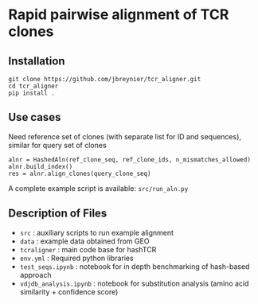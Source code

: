 #  Rapid pairwise alignment of TCR clones

## Installation
```
git clone https://github.com/jbreynier/tcr_aligner.git
cd tcr_aligner
pip install .
```

## Use cases

Need reference set of clones (with separate list for ID and sequences), similar for query set of clones  

```
alnr = HashedAln(ref_clone_seq, ref_clone_ids, n_mismatches_allowed)
alnr.build_index()
res = alnr.align_clones(query_clone_seq)
```

A complete example script is available: `src/run_aln.py`

## Description of Files

- `src` : auxiliary scripts to run example alignment 
- `data` : example data obtained from GEO
- `tcraligner` : main code base for hashTCR
- `env.yml` : Required python libraries
- `test_seqs.ipynb` : notebook for in depth benchmarking of hash-based approach
- `vdjdb_analysis.ipynb` : notebook for substitution analysis (amino acid similarity + confidence score)
